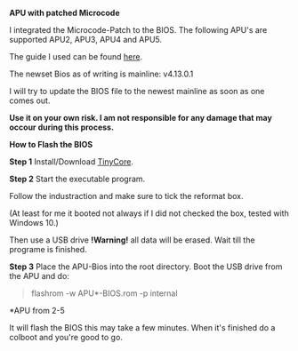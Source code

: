 **APU with patched Microcode**

I integrated the Microcode-Patch to the BIOS.
The following APU's are supported APU2, APU3, APU4 and APU5.

The guide I used can be found [here](https://github.com/pcengines/apu2-documentation/blob/master/docs/microcode_patching.md).


The newset Bios as of writing is mainline: v4.13.0.1

I will try to update the BIOS file to the newest mainline as soon as one comes out.

**Use it on your own risk.
I am not responsible for any damage that may occour during this process.**


**How to Flash the BIOS**

**Step 1**
Install/Download [TinyCore](https://www.pcengines.ch/tinycore.htm).

**Step 2**
Start the executable program.

Follow the industraction and make sure to tick the reformat box.

(At least for me it booted not always if I did not checked the box, tested with Windows 10.)

Then use a USB drive **!Warning!** all data will be erased.
Wait till the programe is finished.

**Step 3**
Place the APU-Bios into the root directory.
Boot the USB drive from the APU and do:
>flashrom -w APU*-BIOS.rom -p internal 

*APU from 2-5

It will flash the BIOS this may take a few minutes.
When it's finished do a colboot and you're good to go.
